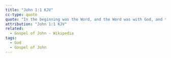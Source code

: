 ```yaml
---
title: "John 1:1 KJV"
cc-type: quote
quote: "In the beginning was the Word, and the Word was with God, and the Word was God."
attribution: "John 1:1 KJV"
related:
  - Gospel of John - Wikipedia
tags:
  - God
  - Gospel of John
---
```

